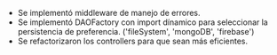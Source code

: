 - Se implementó middleware de manejo de errores.
- Se implementó DAOFactory con import dínamico para seleccionar la persistencia de preferencia. ('fileSystem', 'mongoDB', 'firebase') 
- Se refactorizaron los controllers para que sean más eficientes.